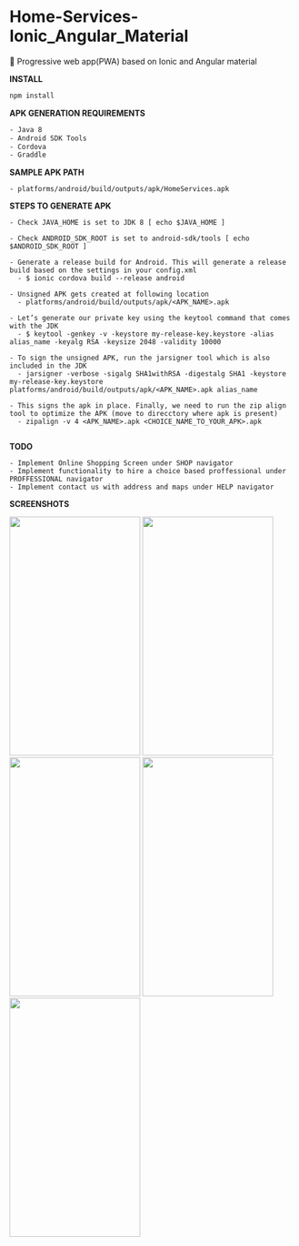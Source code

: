 # Home-Services-Ionic_Angular_Material

:crystal_ball: Progressive web app(PWA) based on Ionic and Angular material


**INSTALL**

```bash
npm install
```

**APK GENERATION REQUIREMENTS**

```bash
- Java 8
- Android SDK Tools
- Cordova
- Graddle
```


**SAMPLE APK PATH**

```
- platforms/android/build/outputs/apk/HomeServices.apk
```


**STEPS TO GENERATE APK**

```
- Check JAVA_HOME is set to JDK 8 [ echo $JAVA_HOME ]

- Check ANDROID_SDK_ROOT is set to android-sdk/tools [ echo $ANDROID_SDK_ROOT ]

- Generate a release build for Android. This will generate a release build based on the settings in your config.xml
  - $ ionic cordova build --release android
  
- Unsigned APK gets created at following location
  - platforms/android/build/outputs/apk/<APK_NAME>.apk

- Let’s generate our private key using the keytool command that comes with the JDK
  - $ keytool -genkey -v -keystore my-release-key.keystore -alias alias_name -keyalg RSA -keysize 2048 -validity 10000
  
- To sign the unsigned APK, run the jarsigner tool which is also included in the JDK
  - jarsigner -verbose -sigalg SHA1withRSA -digestalg SHA1 -keystore my-release-key.keystore platforms/android/build/outputs/apk/<APK_NAME>.apk alias_name

- This signs the apk in place. Finally, we need to run the zip align tool to optimize the APK (move to direcctory where apk is present)
  - zipalign -v 4 <APK_NAME>.apk <CHOICE_NAME_TO_YOUR_APK>.apk
  
```

**TODO**

```
- Implement Online Shopping Screen under SHOP navigator
- Implement functionality to hire a choice based proffessional under PROFFESSIONAL navigator
- Implement contact us with address and maps under HELP navigator
```


**SCREENSHOTS**

<img src="https://user-images.githubusercontent.com/22116109/64062199-5daa8280-cc01-11e9-866a-b13202ef14b4.png" width="230" height="420"> <img src="https://user-images.githubusercontent.com/22116109/64062173-13c19c80-cc01-11e9-89d9-c791bdb4a004.png" width="230" height="420">
<img src="https://user-images.githubusercontent.com/22116109/64062176-1623f680-cc01-11e9-9499-b65799754794.png" width="230" height="420">
<img src="https://user-images.githubusercontent.com/22116109/64062178-17edba00-cc01-11e9-9489-2766c261ea35.png" width="230" height="420">
<img src="https://user-images.githubusercontent.com/22116109/64062179-191ee700-cc01-11e9-9b27-ebd39555a930.png" width="230" height="420">
